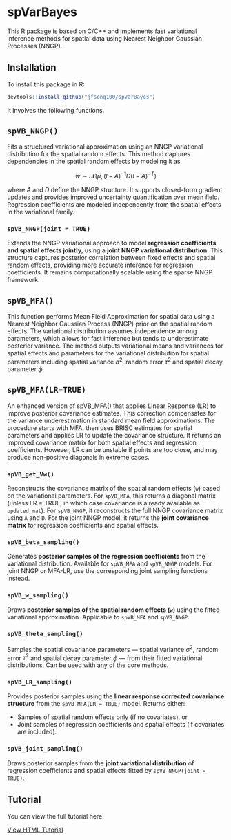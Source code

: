 # spVarBayes

This R package is based on C/C++ and implements fast variational inference methods for spatial data using Nearest Neighbor Gaussian Processes (NNGP).

## Installation

To install this package in R:

```r
devtools::install_github("jfsong100/spVarBayes")
```

It involves the following functions.

## `spVB_NNGP()`

Fits a structured variational approximation using an NNGP variational distribution for the spatial random effects. This method captures dependencies in the spatial random effects by modeling it as

<div align="center">

$$
w \sim \mathcal{N}(\mu, (I - A)^{-1} D (I - A)^{-T})
$$

</div>

where $A$ and $D$ define the NNGP structure. It supports closed-form gradient updates and provides improved uncertainty quantification over mean field. Regression coefficients are modeled independently from the spatial effects in the variational family.

### `spVB_NNGP(joint = TRUE)`

Extends the NNGP variational approach to model **regression coefficients and spatial effects jointly**, using a **joint NNGP variational distribution**. This structure captures posterior correlation between fixed effects and spatial random effects, providing more accurate inference for regression coefficients. It remains computationally scalable using the sparse NNGP framework.



## `spVB_MFA()`

This function performs Mean Field Approximation for spatial data using a Nearest Neighbor Gaussian Process (NNGP) prior on the spatial random effects. The variational distribution assumes independence among parameters, which allows for fast inference but tends to underestimate posterior variance. The method outputs variational means and variances for spatial effects and parameters for the variational distribution for spatial parameters including spatial variance $\sigma^2$, random error $\tau^2$ and spatial decay parameter $\phi$.


## `spVB_MFA(LR=TRUE)`

An enhanced version of spVB_MFA() that applies Linear Response (LR) to improve posterior covariance estimates. This correction compensates for the variance underestimation in standard mean field approximations. The procedure starts with MFA, then uses BRISC estimates for spatial parameters and applies LR to update the covariance structure. It returns an improved covariance matrix for both spatial effects and regression coefficients. However, LR can be unstable if points are too close, and may produce non-positive diagonals in extreme cases.


### `spVB_get_Vw()`

Reconstructs the covariance matrix of the spatial random effects (`w`) based on the variational parameters. For `spVB_MFA`, this returns a diagonal matrix (unless LR = TRUE, in which case covariance is already available as `updated_mat`). For `spVB_NNGP`, it reconstructs the full NNGP covariance matrix using `A` and `D`. For the joint NNGP model, it returns the **joint covariance matrix** for regression coefficients and spatial effects.


### `spVB_beta_sampling()`

Generates **posterior samples of the regression coefficients** from the variational distribution. Available for `spVB_MFA` and `spVB_NNGP` models. For joint NNGP or MFA-LR, use the corresponding joint sampling functions instead.

### `spVB_w_sampling()`

Draws **posterior samples of the spatial random effects (`w`)** using the fitted variational approximation. Applicable to `spVB_MFA` and `spVB_NNGP`.

### `spVB_theta_sampling()`

Samples the spatial covariance parameters — spatial variance $\sigma^2$, random error $\tau^2$ and spatial decay parameter $\phi$ — from their fitted variational distributions. Can be used with any of the core methods.

### `spVB_LR_sampling()`

Provides posterior samples using the **linear response corrected covariance structure** from the `spVB_MFA(LR = TRUE)` model. Returns either:
- Samples of spatial random effects only (if no covariates), or  
- Joint samples of regression coefficients and spatial effects (if covariates are included).


### `spVB_joint_sampling()`

Draws posterior samples from the **joint variational distribution** of regression coefficients and spatial effects fitted by `spVB_NNGP(joint = TRUE)`. 


## Tutorial

You can view the full tutorial here:

[View HTML Tutorial](https://jfsong100.github.io/spVarBayes/spVarBayes-tutorial.html)
